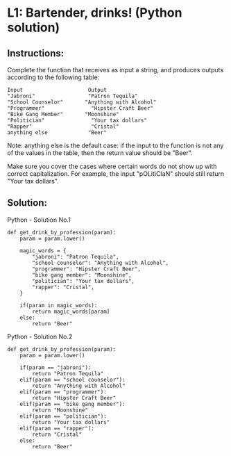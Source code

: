 # L1: Bartender, drinks! (Python solution)

## Instructions:
Complete the function that receives as input a string, and produces outputs according to the following table:
```
Input	                  Output
"Jabroni"	              "Patron Tequila"
"School Counselor"	     "Anything with Alcohol"
"Programmer"	           "Hipster Craft Beer"
"Bike Gang Member"	     "Moonshine"
"Politician"	           "Your tax dollars"
"Rapper"	               "Cristal"
anything else	          "Beer"
```
Note: anything else is the default case: if the input to the function is not any of the values in the table, then the return value should be "Beer".

Make sure you cover the cases where certain words do not show up with correct capitalization. For example, the input "pOLitiCIaN" should still return "Your tax dollars".

## Solution:
Python - Solution No.1
~~~
def get_drink_by_profession(param):
    param = param.lower()

    magic_words = {
        "jabroni": "Patron Tequila",
        "school counselor": "Anything with Alcohol",
        "programmer": "Hipster Craft Beer",
        "bike gang member": "Moonshine",
        "politician": "Your tax dollars",
        "rapper": "Cristal",
    }

    if(param in magic_words):
        return magic_words[param]
    else:
        return "Beer"
~~~
Python - Solution No.2
~~~
def get_drink_by_profession(param):
    param = param.lower()

    if(param == "jabroni"):
        return "Patron Tequila"
    elif(param == "school counselor"):
        return "Anything with Alcohol"
    elif(param == "programmer"):
        return "Hipster Craft Beer"
    elif(param == "bike gang member"):
        return "Moonshine"
    elif(param == "politician"):
        return "Your tax dollars"
    elif(param == "rapper"):
        return "Cristal"
    else:
        return "Beer"
~~~
